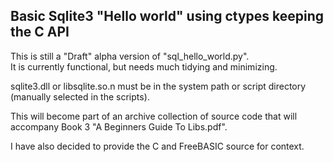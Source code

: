 ## Basic Sqlite3 "Hello world" using ctypes keeping the C API
This is still a "Draft" alpha version of "sql_hello_world.py".  
It is currently functional, but needs much tidying and minimizing.
  
sqlite3.dll or libsqlite.so.n must be in the system path or script directory (manually selected in the scripts).
  
This will become part of an archive collection of source code that will accompany Book 3 "A Beginners Guide To Libs.pdf".

I have also decided to provide the C and FreeBASIC source for context.
